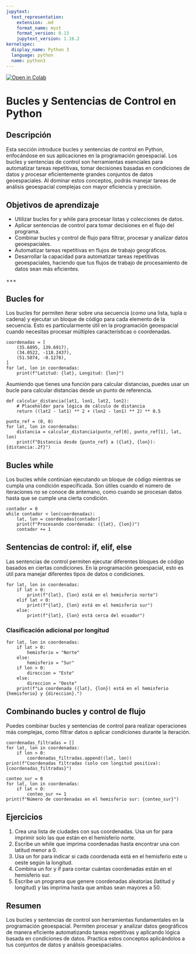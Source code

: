 ```yaml
---
jupytext:
  text_representation:
    extension: .md
    format_name: myst
    format_version: 0.13
    jupytext_version: 1.16.2
kernelspec:
  display_name: Python 3
  language: python
  name: python3
---
```



[![Open in Colab](https://colab.research.google.com/assets/colab-badge.svg)](https://colab.research.google.com/github/lalgonzales/geo-intro-py/blob/main/contenido/python/05_bucles.ipynb)

# Bucles y Sentencias de Control en Python

## Descripción
Esta sección introduce bucles y sentencias de control en Python, enfocándose en sus aplicaciones en la programación geoespacial. Los bucles y sentencias de control son herramientas esenciales para automatizar tareas repetitivas, tomar decisiones basadas en condiciones de datos y procesar eficientemente grandes conjuntos de datos geoespaciales. Al dominar estos conceptos, podrás manejar tareas de análisis geoespacial complejas con mayor eficiencia y precisión.

## Objetivos de aprendizaje
- Utilizar bucles for y while para procesar listas y colecciones de datos.
- Aplicar sentencias de control para tomar decisiones en el flujo del programa.
- Combinar bucles y control de flujo para filtrar, procesar y analizar datos geoespaciales.
- Automatizar tareas repetitivas en flujos de trabajo geográficos.
- Desarrollar la capacidad para automatizar tareas repetitivas geoespaciales, haciendo que tus flujos de trabajo de procesamiento de datos sean más eficientes.

+++

## Bucles for
Los bucles for permiten iterar sobre una secuencia (como una lista, tupla o cadena) y ejecutar un bloque de código para cada elemento de la secuencia. Esto es particularmente útil en la programación geoespacial cuando necesitas procesar múltiples características o coordenadas.
```{code-cell} ipython3
coordenadas = [
    (35.6895, 139.6917),
    (34.0522, -118.2437),
    (51.5074, -0.1278),
]
for lat, lon in coordenadas:
    print(f"Latitud: {lat}, Longitud: {lon}")
```

Asumiendo que tienes una función para calcular distancias, puedes usar un bucle para calcular distancias desde un punto de referencia.
```{code-cell} ipython3
def calcular_distancia(lat1, lon1, lat2, lon2):
    # Placeholder para lógica de cálculo de distancia
    return ((lat2 - lat1) ** 2 + (lon2 - lon1) ** 2) ** 0.5

punto_ref = (0, 0)
for lat, lon in coordenadas:
    distancia = calcular_distancia(punto_ref[0], punto_ref[1], lat, lon)
    print(f"Distancia desde {punto_ref} a ({lat}, {lon}): {distancia:.2f}")
```

## Bucles while
Los bucles while continúan ejecutando un bloque de código mientras se cumpla una condición especificada. Son útiles cuando el número de iteraciones no se conoce de antemano, como cuando se procesan datos hasta que se cumple una cierta condición.
```{code-cell} ipython3
contador = 0
while contador < len(coordenadas):
    lat, lon = coordenadas[contador]
    print(f"Procesando coordenada: ({lat}, {lon})")
    contador += 1
```

## Sentencias de control: if, elif, else
Las sentencias de control permiten ejecutar diferentes bloques de código basados en ciertas condiciones. En la programación geoespacial, esto es útil para manejar diferentes tipos de datos o condiciones.
```{code-cell} ipython3
for lat, lon in coordenadas:
    if lat > 0:
        print(f"{lat}, {lon} está en el hemisferio norte")
    elif lat < 0:
        print(f"{lat}, {lon} está en el hemisferio sur")
    else:
        print(f"{lat}, {lon} está cerca del ecuador")
```

### Clasificación adicional por longitud
```{code-cell} ipython3
for lat, lon in coordenadas:
    if lat > 0:
        hemisferio = "Norte"
    else:
        hemisferio = "Sur"
    if lon > 0:
        direccion = "Este"
    else:
        direccion = "Oeste"
    print(f"La coordenada ({lat}, {lon}) está en el hemisferio {hemisferio} y {direccion}.")
```

## Combinando bucles y control de flujo
Puedes combinar bucles y sentencias de control para realizar operaciones más complejas, como filtrar datos o aplicar condiciones durante la iteración.
```{code-cell} ipython3
coordenadas_filtradas = []
for lat, lon in coordenadas:
    if lon > 0:
        coordenadas_filtradas.append((lat, lon))
print(f"Coordenadas filtradas (solo con longitud positiva): {coordenadas_filtradas}")
```

```{code-cell} ipython3
conteo_sur = 0
for lat, lon in coordenadas:
    if lat < 0:
        conteo_sur += 1
print(f"Número de coordenadas en el hemisferio sur: {conteo_sur}")
```

## Ejercicios
1. Crea una lista de ciudades con sus coordenadas. Usa un for para imprimir solo las que están en el hemisferio norte.
2. Escribe un while que imprima coordenadas hasta encontrar una con latitud menor a 0.
3. Usa un for para indicar si cada coordenada está en el hemisferio este u oeste según la longitud.
4. Combina un for y if para contar cuántas coordenadas están en el hemisferio sur.
5. Escribe un programa que genere coordenadas aleatorias (latitud y longitud) y las imprima hasta que ambas sean mayores a 50.

## Resumen
Los bucles y sentencias de control son herramientas fundamentales en la programación geoespacial. Permiten procesar y analizar datos geográficos de manera eficiente automatizando tareas repetitivas y aplicando lógica basada en condiciones de datos. Practica estos conceptos aplicándolos a tus conjuntos de datos y análisis geoespaciales.
